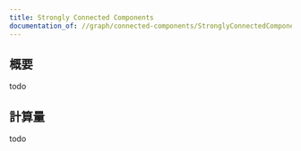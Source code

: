 ```yaml
---
title: Strongly Connected Components
documentation_of: //graph/connected-components/StronglyConnectedComponents.hpp
---
```


## 概要

todo

## 計算量
todo